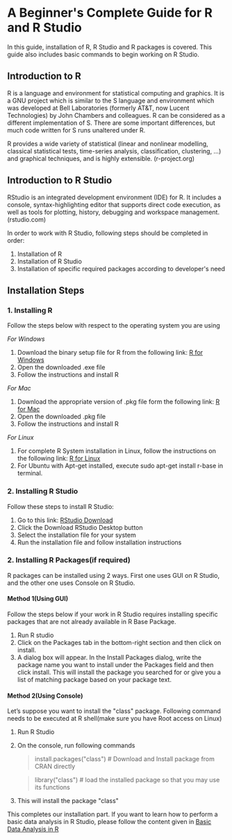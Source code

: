# A Beginner's Complete Guide for R and R Studio 
In this guide, installation of R, R Studio and R packages is covered. This guide also includes basic commands to begin working on R Studio. 

## Introduction to R
R is a language and environment for statistical computing and graphics. It is a GNU project which is similar to the S language and environment which was developed at Bell Laboratories (formerly AT&T, now Lucent Technologies) by John Chambers and colleagues. R can be considered as a different implementation of S. There are some important differences, but much code written for S runs unaltered under R.

R provides a wide variety of statistical (linear and nonlinear modelling, classical statistical tests, time-series analysis, classification, clustering, …) and graphical techniques, and is highly extensible. (r-project.org)

## Introduction to R Studio
RStudio is an integrated development environment (IDE) for R. It includes a console, syntax-highlighting editor that supports direct code execution, as well as tools for plotting, history, debugging and workspace management. (rstudio.com)

In order to work with R Studio, following steps should be completed in order:
1. Installation of R
2. Installation of R Studio
3. Installation of specific required packages according to developer's need

## Installation Steps
### 1. Installing R
Follow the steps below with respect to the operating system you are using

_For Windows_
1. Download the binary setup file for R from the following link: [R for Windows](https://cran.r-project.org/bin/windows/base/) 
2. Open the downloaded .exe file
3. Follow the instructions and install R


_For Mac_
1. Download the appropriate version of .pkg file form the following link: [R for Mac](https://cran.r-project.org/bin/macosx/) 
2. Open the downloaded .pkg file
3. Follow the instructions and install R

_For Linux_
1. For complete R System installation in Linux, follow the instructions on the following link: [R for Linux](https://cran.r-project.org/) 
2. For Ubuntu with Apt-get installed, execute sudo apt-get install r-base in terminal.

### 2. Installing R Studio
Follow these steps to install R Studio:
1. Go to this link: [RStudio Download](https://www.rstudio.com/products/rstudio/download/)
2. Click the Download RStudio Desktop button
3. Select the installation file for your system
4. Run the installation file and follow installation instructions

### 2. Installing R Packages(if required)
R packages can be installed using 2 ways. First one uses GUI on R Studio, and the other one uses Console on R Studio.
#### Method 1(Using GUI)
Follow the steps below if your work in R Studio requires installing specific packages that are not already available in R Base Package.
1. Run R studio
2. Click on the Packages tab in the bottom-right section and then click on install. 
3. A dialog box will appear. In the Install Packages dialog, write the package name you want to install under the Packages field and then click install. This will install the package you searched for or give you a list of matching package based on your package text.

#### Method 2(Using Console)
Let’s suppose you want to install the "class" package. Following command needs to be executed at R shell(make sure you have Root access on Linux)
1. Run R Studio
2. On the console, run following commands
   >install.packages("class") # Download and Install package from CRAN directly
   
   >library("class") # load the installed package so that you may use its functions
3. This will install the package "class"
 
This completes our installation part. If you want to learn how to perform a basic data analysis in R Studio, please follow the content given in [Basic Data Analysis in R](https://github.com/nitika1111/R-RStudio-BeginnersCompleteGuide/blob/master/BasicDataAnalysisInR.md)
